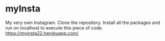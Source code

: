 # myInsta
My very own Instagram.
Clone the repository.
Install all the packages and run on localhost to execute this piece of code.
https://myinsta22.herokuapp.com/
